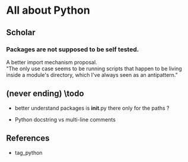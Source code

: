 # All about Python

## Scholar

### Packages are not supposed to be self tested.

A better import mechanism proposal.    
"The only use case seems to be running scripts that happen to be living inside a module's directory, which I've always seen as an antipattern."

## (never ending) \todo
 * better understand packages 
    is __init__.py there only for the paths ?

 * Python docstring vs multi-line comments

## References
 * tag_python
